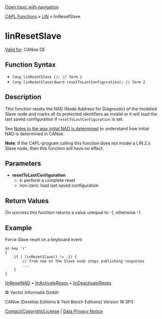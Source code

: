 [Open topic with navigation](../../../../../CANoeDEFamily.htm#Topics/CAPLFunctions/LIN/Functions/CAPLfunctionLINResetSlave.md)

[CAPL Functions](../../CAPLfunctions.md) » [LIN](../CAPLfunctionsLINOverview.md) » linResetSlave

# linResetSlave

[Valid for](../../../Shared/FeatureAvailability.md): CANoe DE

## Function Syntax

- `long linResetSlave (); // form 1`
- `long linResetSlave(dword resetToLastConfiguration); // form 2`

## Description

This function resets the NAD (Node Address for Diagnostic) of the modeled Slave node and marks all its protected identifiers as invalid or it will load the last saved configuration if `resetToLastConfiguration` is set.

See [Notes to the way initial NAD is determined](../CAPLfunctionsLINInitialNad.md) to understand how initial NAD is determined in CANoe.

**Note**: If the CAPL-program calling this function does not model a LIN 2.x Slave node, then this function will have no effect.

## Parameters

- **resetToLastConfiguration**
  - `0`: perform a complete reset
  - non-zero: load last saved configuration

## Return Values

On success this function returns a value unequal to -1, otherwise -1.

## Example

Force Slave reset on a keyboard event

```plaintext
on key 'r'
{
    if ( linResetSlave() != -1) {
        // from now on the Slave node stops publishing responses 
        ...
    }
}
```

[linResetNAD](CAPLfunctionLINResetNad.md) • [linActivateResps](CAPLfunctionLINActivateResps.md) • [linDeactivateResps](CAPLfunctionLINDeactivateResps.md)

© Vector Informatik GmbH

CANoe (Desktop Editions & Test Bench Editions) Version 18 SP3

[Contact/Copyright/License](../../../Shared/ContactCopyrightLicense.md) | [Data Privacy Notice](https://www.vector.com/int/en/company/get-info/privacy-policy/)
